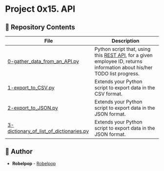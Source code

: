 # Project 0x15. API

## 📂 Repository Contents

| File | Description |
| --- | --- |
| [0-gather_data_from_an_API.py](./0-gather_data_from_an_API.py) | Python script that, using this [REST API](https://jsonplaceholder.typicode.com/), for a given employee ID, returns information about his/her TODO list progress. |
| [1-export_to_CSV.py](./1-export_to_CSV.py) | Extends your Python script to export data in the CSV format. |
| [2-export_to_JSON.py](./2-export_to_JSON.py) | Extends your Python script to export data in the JSON format. |
| [3-dictionary_of_list_of_dictionaries.py](./3-dictionary_of_list_of_dictionaries.py) | Extends your Python script to export data in the JSON format. |

## 📝 Author

- **Robelpop** - [Robelpop](https://github.com/robelandro)
